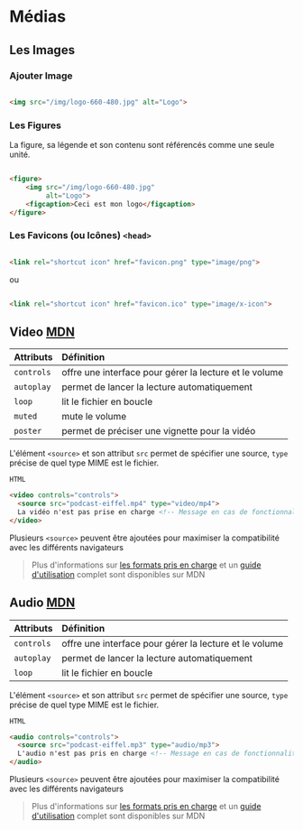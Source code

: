 # Médias

## Les Images

### Ajouter Image

```html

<img src="/img/logo-660-480.jpg" alt="Logo">

```

### Les Figures

La figure, sa légende et son contenu sont référencés comme une seule unité.

```html

<figure>
    <img src="/img/logo-660-480.jpg"
         alt="Logo">
    <figcaption>Ceci est mon logo</figcaption>
</figure>

```

### Les Favicons (ou Icônes) `<head>`

```html

<link rel="shortcut icon" href="favicon.png" type="image/png">

```

ou

```html

<link rel="shortcut icon" href="favicon.ico" type="image/x-icon">

```

## Video [MDN](https://developer.mozilla.org/fr/docs/Web/HTML/Element/video)

| Attributs  | Définition                                             |
| :--------- | :----------------------------------------------------- |
| `controls` | offre une interface pour gérer la lecture et le volume |
| `autoplay` | permet de lancer la lecture automatiquement            |
| `loop`  | lit le fichier en boucle                                  |
| `muted` | mute le volume                                            |
| `poster` | permet de préciser une vignette pour la vidéo            |

L'élément `<source>` et son attribut `src` permet de spécifier une source, `type` précise de quel type  MIME est le fichier.

`HTML`

```html
<video controls="controls">
  <source src="podcast-eiffel.mp4" type="video/mp4">
  La vidéo n'est pas prise en charge <!-- Message en cas de fonctionnalité non supportée -->
</video>
```

Plusieurs `<source>` peuvent être ajoutées pour maximiser la compatibilité avec les différents navigateurs

> Plus d'informations sur [les formats pris en charge](https://developer.mozilla.org/fr/docs/Web/HTML/Formats_pour_audio_video) et un [guide d'utilisation](https://developer.mozilla.org/fr/docs/Web/HTML/Utilisation_d'audio_et_video_en_HTML5) complet sont disponibles sur MDN

## Audio [MDN](https://developer.mozilla.org/fr/docs/Web/HTML/Element/audio)

| Attributs  | Définition                                             |
| :--------- | :----------------------------------------------------- |
| `controls` | offre une interface pour gérer la lecture et le volume |
| `autoplay` | permet de lancer la lecture automatiquement            |
| `loop`     | lit le fichier en boucle                               |


L'élément `<source>` et son attribut `src` permet de spécifier une source, `type` précise de quel type  MIME est le fichier.

`HTML`

```html
<audio controls="controls">
  <source src="podcast-eiffel.mp3" type="audio/mp3">
  L'audio n'est pas pris en charge <!-- Message en cas de fonctionnalité non supportée -->
</audio>
```

Plusieurs `<source>` peuvent être ajoutées pour maximiser la compatibilité avec les différents navigateurs

> Plus d'informations sur [les formats pris en charge](https://developer.mozilla.org/fr/docs/Web/HTML/Formats_pour_audio_video) et un [guide d'utilisation](https://developer.mozilla.org/fr/docs/Web/HTML/Utilisation_d'audio_et_video_en_HTML5) complet sont disponibles sur MDN
